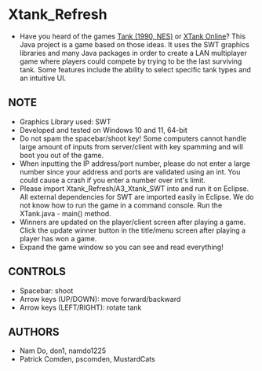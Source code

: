 # Xtank_Refresh
  - Have you heard of the games [Tank (1990, NES)](https://www.retrogames.cz/play_1412-NES.php) or [XTank Online](https://toucharcade.com/games/xtank-online)? This Java project is a game based on those ideas. It uses the SWT graphics libraries and many Java packages in order to create a LAN multiplayer game where players could compete by trying to be the last surviving tank. Some features include the ability to select specific tank types and an intuitive UI.

## NOTE
  - Graphics Library used: SWT
  - Developed and tested on Windows 10 and 11, 64-bit
  - Do not spam the spacebar/shoot key! Some computers cannot handle large amount of inputs from server/client with key spamming and will boot you out of the game.
  - When inputting the IP address/port number, please do not enter a large number since your address and ports are validated using an int. You could cause a crash if you enter a number over int's limit.
  - Please import Xtank_Refresh/A3_Xtank_SWT into and run it on Eclipse. All external dependencies for SWT are imported easily in Eclipse. We do not know how to run the game in a command console. Run the XTank.java - main() method.
  - Winners are updated on the player/client screen after playing a game. Click the update winner button in the title/menu screen after playing a player has won a game.
  - Expand the game window so you can see and read everything!
  
## CONTROLS
  - Spacebar: shoot
  - Arrow keys (UP/DOWN): move forward/backward
  - Arrow keys (LEFT/RIGHT): rotate tank

## AUTHORS
  - Nam Do, don1, namdo1225
  - Patrick Comden, pscomden, MustardCats

